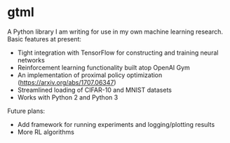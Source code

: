 # gtml
A Python library I am writing for use in my own machine learning research.  Basic features at present:
 * Tight integration with TensorFlow for constructing and training neural networks
 * Reinforcement learning functionality built atop OpenAI Gym
 * An implementation of proximal policy optimization (https://arxiv.org/abs/1707.06347)
 * Streamlined loading of CIFAR-10 and MNIST datasets
 * Works with Python 2 and Python 3

Future plans:
 * Add framework for running experiments and logging/plotting results
 * More RL algorithms
